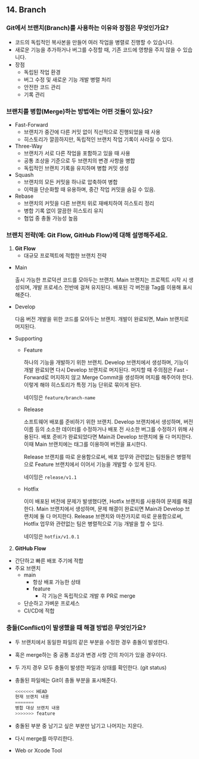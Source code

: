 ## 14. Branch
### Git에서 브랜치(Branch)를 사용하는 이유와 장점은 무엇인가요?
- 코드의 독립적인 복사본을 만들어 여러 작업을 병렬로 진행할 수 있습니다.
- 새로운 기능을 추가하거나 버그를 수정할 때, 기존 코드에 영향을 주지 않을 수 있습니다.
- 장점
    - 독립된 작업 환경
    - 버그 수정 및 새로운 기능 개발 병렬 처리
    - 안전한 코드 관리
    - 기록 관리
 
### 브랜치를 병합(Merge)하는 방법에는 어떤 것들이 있나요?
- Fast-Forward
    - 브랜치가 중간에 다른 커밋 없이 직선적으로 진행되었을 때 사용
    - 히스토리가 깔끔하지만, 독립적인 브랜치 작업 기록이 사라질 수 있다.
- Three-Way
    - 브랜치가 서로 다른 작업을 포함하고 있을 때 사용
    - 공통 조상을 기준으로 두 브랜치의 변경 사항을 병합
    - 독립적인 브랜치 기록을 유지하며 병합 커밋 생성
- Squash
    - 브랜치의 모든 커밋을 하나로 압축하여 병합
    - 이력을 단순화할 때 유용하며, 중간 작업 커밋을 숨길 수 있음.
- Rebase
    - 브랜치의 커밋을 다른 브랜치 위로 재배치하여 히스토리 정리
    - 병합 기록 없이 깔끔한 히스토리 유지
    - 협업 중 충돌 가능성 높음


### 브랜치 전략(예: Git Flow, GitHub Flow)에 대해 설명해주세요.
1. **Git Flow**
    - 대규모 프로젝트에 적합한 브랜치 전략

- Main
    
    출시 가능한 프로덕션 코드를 모아두는 브랜치. Main 브랜치는 프로젝트 시작 시 생성되며, 개발 프로세스 전반에 걸쳐 유지된다. 배포된 각 버전을 Tag를 이용해 표시해준다.
    
- Develop
    
    다음 버전 개발을 위한 코드를 모아두는 브랜치. 개발이 완료되면, Main 브랜치로 머지된다.
    
- Supporting
    - Feature
        
        하나의 기능을 개발하기 위한 브랜치. Develop 브랜치에서 생성하며, 기능이 개발 완료되면 다시 Develop 브랜치로 머지된다. 머지할 때 주의점은 Fast - Forward로 머지하지 않고 Merge Commit을 생성하며 머지를 해주어야 한다. 이렇게 해야 히스토리가 특정 기능 단위로 묶이게 된다. 
        
        네이밍은 `feature/branch-name` 
        
    - Release
        
        소프트웨어 배포를 준비하기 위한 브랜치. Develop 브랜치에서 생성하며, 버전 이름 등의 소소한 데이터를 수정하거나 배포 전 사소한 버그를 수정하기 위해 사용된다. 배포 준비가 완료되었다면 Main과 Develop 브랜치에 둘 다 머지한다. 이때 Main 브랜치에는 태그를 이용하여 버전을 표시한다. 
        
        Release 브랜치를 따로 운용함으로써, 배포 업무와 관련없는 팀원들은 병렬적으로 Feature 브랜치에서 이어서 기능을 개발할 수 있게 된다. 
        
        네이밍은 `release/v1.1`
        
    - Hotfix
        
        이미 배포된 버전에 문제가 발생했다면, Hotfix 브랜치를 사용하여 문제를 해결한다. Main 브랜치에서 생성하며, 문제 해결이 완료되면 Main과 Develop 브랜치에 둘 다 머지한다. Release 브랜치와 마찬가지로 따로 운용함으로써, Hotfix 업무와 관련없는 팀은 병렬적으로 기능 개발을 할 수 있다. 
        
        네이밍은 `hotfix/v1.0.1`
        

2. **GitHub Flow**
- 간단하고 빠른 배포 주기에 적합
- 주요 브랜치
    - main
        - 항상 배포 가능한 상태
        - feature
            - 각 기능은 독립적으로 개발 후 PR로 merge
    - 단순하고 가벼운 프로세스
    - CI/CD에 적합



### 충돌(Conflict)이 발생했을 때 해결 방법은 무엇인가요?

- 두 브랜치에서 동일한 파일의 같은 부분을 수정한 경우 충돌이 발생한다.
- 혹은 merge하는 중 공통 조상과 변경 사항 간의 차이가 있을 경우이다.
- 두 가지 경우 모두 충돌이 발생한 파일과 상태를 확인한다. (git status)
- 충돌된 파일에는 Git이 충돌 부분을 표시해준다.
    
    ```swift
    <<<<<<< HEAD
    현재 브랜치 내용
    =======
    병합 대상 브랜치 내용
    >>>>>>> feature
    ```
    
- 충돌된 부분 중 남기고 싶은 부분만 남기고 나머지는 지운다.
- 다시 merge를 마무리한다.
- Web or Xcode Tool
